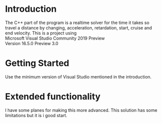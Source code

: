 # Introduction
The C++ part of the program is a realtime solver for the time it takes so travel a
distance by changing, acceleration, retardation, start, cruise and end velocity.
This is a project using  
Microsoft Visual Studio Community 2019 Preview  
Version 16.5.0 Preview 3.0

# Getting Started
Use the minimum version of Visual Studio mentioned in the introduction.

# Extended functionality
I have some planes for making this more advanced.
This solution has some limitations but it is i good start.
